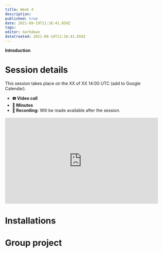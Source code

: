 ```yaml
---
title: Week 4
description: 
published: true
date: 2021-09-19T11:16:41.859Z
tags: 
editor: markdown
dateCreated: 2021-09-19T11:16:41.859Z
---
```


**Introduction**

# Session details
This session takes place on the XX of XX 14:00 UTC (add to Google Calendar).
- **☎️ Video call**
- **📝 Minutes**
- **🔴 Recording:** Will be made available after the session.

<div style="position: relative;padding-bottom: 56.25%;height: 0;margin-top:16px;">
  <iframe src="https://app.pitch.com/app/embed/54e3f307-b163-4aae-812a-6bfe82ee548d" allow="fullscreen" allowfullscreen="" width="100%" height="100%" style="border:0;position: absolute;top: 0;left: 0;"></iframe>
</div>


# Installations

# Group project